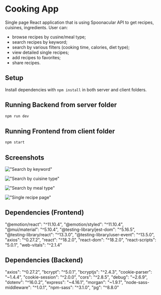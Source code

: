 # Cooking App
Single page React application that is using Spoonacular API to get recipes, cuisines, ingredients.
User can:
 - browse recipes by cusine/meal type; 
 - search recipes by keyword; 
 - search by various filters (cooking time, calories, diet type);
 - view detailed single recipes;
 - add recipes to favorites;
 - share recipes.

## Setup

Install dependencies with `npm install` in both server and client folders.

## Running Backend from server folder
```sh
npm run dev
```

## Running Frontend from client folder

```sh
npm start
```

## Screenshots
!["Search by keyword"](https://github.com/YuliiaMatich/Final-Project/blob/feature/readme/client/public/screenshots/readme_search.jpg?raw=true)

!["Search by cuisine type"](https://github.com/YuliiaMatich/Final-Project/blob/feature/readme/client/public/screenshots/readme_cuisine.jpg?raw=true)

!["Search by meal type"](https://github.com/YuliiaMatich/Final-Project/blob/feature/readme/client/public/screenshots/readme_mealtype.jpg?raw=true)

!["Single recipe page"](https://github.com/YuliiaMatich/Final-Project/blob/feature/readme/client/public/screenshots/readme_recipe.jpg?raw=true)


## Dependencies (Frontend)
  "@emotion/react": "^11.10.4",
  "@emotion/styled": "^11.10.4",
  "@mui/material": "^5.10.4",
  "@testing-library/jest-dom": "^5.16.5",
  "@testing-library/react": "^13.3.0",
  "@testing-library/user-event": "^13.5.0",
  "axios": "^0.27.2",
  "react": "^18.2.0",
  "react-dom": "^18.2.0",
  "react-scripts": "5.0.1",
  "web-vitals": "^2.1.4"

## Dependencies (Backend)
  "axios": "^0.27.2",
  "bcrypt": "^5.0.1",
  "bcryptjs": "^2.4.3",
  "cookie-parser": "~1.4.4",
  "cookie-session": "^2.0.0",
  "cors": "^2.8.5",
  "debug": "~2.6.9",
  "dotenv": "^16.0.2",
  "express": "~4.16.1",
  "morgan": "~1.9.1",
  "node-sass-middleware": "^1.0.1",
  "npm-sass": "^3.1.0",
  "pg": "^8.8.0"
  